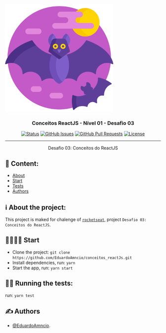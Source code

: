 
<a href="https://rocketseat.com.br" target="_blank"> 
  <img alt="Rocketseat" title="#Rocketseat" src="./src/images/icon.svg" width="350px" />
</a>

<h3 align="center">Conceitos ReactJS - Nível 01 - Desafio 03</h3>

<div align="center">

[![Status](https://img.shields.io/badge/status-active-success.svg)]()
[![GitHub Issues](https://img.shields.io/github/issues/kylelobo/The-Documentation-Compendium.svg)](https://github.com/EduardoAmncio/desafio-conceitos-nodejs/issues)
[![GitHub Pull Requests](https://img.shields.io/github/issues-pr/kylelobo/The-Documentation-Compendium.svg)](https://github.com/EduardoAmncio/desafio-conceitos-nodejs/pulls)
[![License](https://img.shields.io/badge/license-MIT-blue.svg)](/LICENSE)

</div>

---

<p align="center"> 
  Desafio 03: Conceitos do ReactJS
  <br> 
</p>

## 📝 Content:
- [About](#about)
- [Start](#start)
- [Tests](#tests)
- [Authors](#authors)


## ℹ️ About the project: <a name = "about"></a>
This project is maked for chalenge of <a href="https://rocketseat.com.br" target="_blank"> `rocketseat`</a>, project `Desafio 03: Conceitos do ReactJS`.


## 🏃‍♀️️🏃‍♂️️ Start <a name="start"></a>
- Clone the project: `git clone https://github.com/EduardoAmncio/conceitos_reactJs.git`
- Install dependencies, run: `yarn`
- Start the app, run: `yarn start`


## 🔧🐞️ Running the tests: <a name = "tests"></a>
run: `yarn test`

## ✍️ Authors <a name = "authors"></a>
- [@EduardoAmncio](https://github.com/EduardoAmncio).
